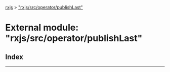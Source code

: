[rxjs](../README.md) > ["rxjs/src/operator/publishLast"](../modules/_rxjs_src_operator_publishlast_.md)

# External module: "rxjs/src/operator/publishLast"

## Index

---

